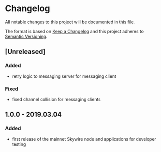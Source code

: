 # Changelog
All notable changes to this project will be documented in this file.

The format is based on [Keep a Changelog](http://keepachangelog.com/en/1.0.0/)
and this project adheres to [Semantic Versioning](http://semver.org/spec/v2.0.0.html).

## [Unreleased]

### Added 

- retry logic to messaging server for messaging client

### Fixed

- fixed channel collision for messaging clients

## 1.0.0 - 2019.03.04

### Added

- first release of the mainnet Skywire node and applications for developer testing

